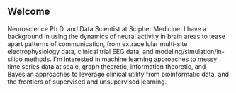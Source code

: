 ## Welcome

Neuroscience Ph.D. and Data Scientist at Scipher Medicine. I have a background in using the dynamics of neural activity in brain areas to tease apart patterns of communication, from extracellular multi-site electrophysiology data, clinical trial EEG data, and modeling/simulation/in-silico methods. I'm interested in machine learning approaches to messy time series data at scale, graph theoretic, information theoretic, and Bayesian approaches to leverage clinical utility from bioinformatic data, and the frontiers of supervised and unsupervised learning. 
